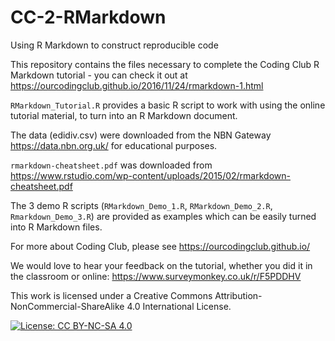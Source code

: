 # CC-2-RMarkdown
Using R Markdown to construct reproducible code

This repository contains the files necessary to complete the Coding Club R Markdown tutorial - you can check it out at 
https://ourcodingclub.github.io/2016/11/24/rmarkdown-1.html

`RMarkdown_Tutorial.R` provides a basic R script to work with using the online tutorial material, to turn into an R Markdown document.

The data (edidiv.csv) were downloaded from the NBN Gateway https://data.nbn.org.uk/ for educational purposes.

`rmarkdown-cheatsheet.pdf` was downloaded from https://www.rstudio.com/wp-content/uploads/2015/02/rmarkdown-cheatsheet.pdf 

The 3 demo R scripts (`RMarkdown_Demo_1.R`, `RMarkdown_Demo_2.R`, `Rmarkdown_Demo_3.R`) are provided as examples which can be easily turned into R Markdown files.

For more about Coding Club, please see https://ourcodingclub.github.io/

We would love to hear your feedback on the tutorial, whether you did it in the classroom or online:
https://www.surveymonkey.co.uk/r/F5PDDHV

This work is licensed under a Creative Commons Attribution-NonCommercial-ShareAlike 4.0 International License.

[![License: CC BY-NC-SA 4.0](https://licensebuttons.net/l/by-nc-sa/4.0/80x15.png)](https://creativecommons.org/licenses/by-nc-sa/4.0/)
